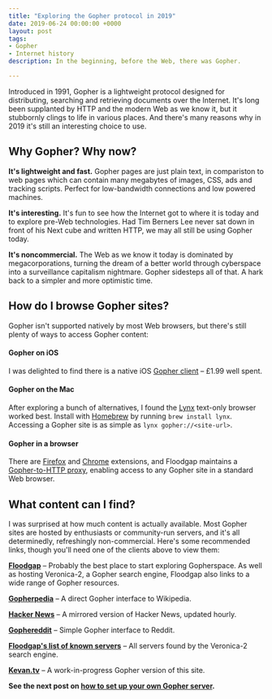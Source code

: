 ```yaml
---
title: "Exploring the Gopher protocol in 2019"
date: 2019-06-24 00:00:00 +0000
layout: post
tags:
- Gopher
- Internet history
description: In the beginning, before the Web, there was Gopher. 

---
```


Introduced in 1991, Gopher is a lightweight protocol designed for distributing, searching and retrieving documents over the Internet. It's long been supplanted by HTTP and the modern Web as we know it, but it stubbornly clings to life in various places. And there's many reasons why in 2019 it's still an interesting choice to use.

## Why Gopher? Why now?

**It's lightweight and fast.** Gopher pages are just plain text, in compariston to web pages which can contain many megabytes of images, CSS, ads and tracking scripts. Perfect for low-bandwidth connections and low powered machines.

**It's interesting.** It's fun to see how the Internet got to where it is today and to explore pre-Web technologies. Had Tim Berners Lee never sat down in front of his Next cube and written HTTP, we may all still be using Gopher today.

**It's noncommercial.** The Web as we know it today is dominated by megacorporations, turning the dream of a better world through cyberspace into a surveillance capitalism nightmare. Gopher sidesteps all of that. A hark back to a simpler and more optimistic time.


## How do I browse Gopher sites?

Gopher isn't supported natively by most Web browsers, but there's still plenty of ways to access Gopher content:

#### Gopher on iOS

I was delighted to find there is a native iOS [Gopher client](https://apps.apple.com/gb/app/gopher-client/id1235310088) – £1.99 well spent.

#### Gopher on the Mac

After exploring a bunch of alternatives, I found the [Lynx](https://en.wikipedia.org/wiki/Lynx_%28web_browser%29) text-only browser worked best. Install with [Homebrew](https://brew.sh) by running ```brew install lynx```. Accessing a Gopher site is as simple as ```lynx gopher://<site-url>```.

#### Gopher in a browser

There are [Firefox](http://gopher.floodgap.com/overbite/) and [Chrome](https://chrome.google.com/webstore/detail/burrow-gopherspace-explor/plhaaggiajlcjclagmjnjmaonhkdhhji) extensions, and Floodgap maintains a [Gopher-to-HTTP proxy](http://gopher.floodgap.com/gopher/), enabling access to any Gopher site in a standard Web browser. 

## What content can I find?

I was surprised at how much content is actually available. Most Gopher sites are hosted by enthusiasts or community-run servers, and it's all determinedly, refreshingly non-commercial. Here's some recommended links, though you'll need one of the clients above to view them:

**[Floodgap](gopher://gopher.floodgap.com)** – Probably the best place to start exploring Gopherspace. As well as hosting Veronica-2, a Gopher search engine, Floodgap also links to a wide range of Gopher resources.

**[Gopherpedia](gopher://gopherpedia.com)** – A direct Gopher interface to Wikipedia.

**[Hacker News](gopher://hngopher.com)** – A mirrored version of Hacker News, updated hourly.

**[Gophereddit](gopher://gopherreddit.com)** – Simple Gopher interface to Reddit.

**[Floodgap's list of known servers](gopher://gopher.floodgap.com/1/world)** – All servers found by the Veronica-2 search engine.

**[Kevan.tv](gopher://gopher.kevan.tv)** – A work-in-progress Gopher version of this site.

**See the next post on [how to set up your own Gopher server](/articles/how-to-set-up-a-gopher-server-on-a-raspberry-pi/).**